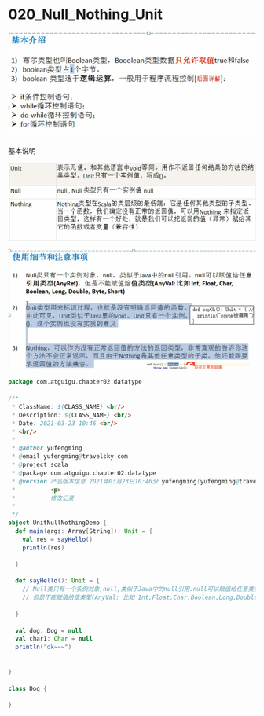 # 020_Null_Nothing_Unit

![image-20210323104520892](020_Null_Nothing_Unit/image-20210323104520892.png)

基本说明

![image-20210323104549135](020_Null_Nothing_Unit/image-20210323104549135.png)

![image-20210323105021123](020_Null_Nothing_Unit/image-20210323105021123.png)

```scala
package com.atguigu.chapter02.datatype

/**
 * ClassName: ${CLASS_NAME} <br/>
 * Description: ${CLASS_NAME} <br/>
 * Date: 2021-03-23 10:46 <br/>
 * <br/>
 *
 * @author yufengming
 * @email yufengming@travelsky.com
 * @project scala
 * @package com.atguigu.chapter02.datatype
 * @version 产品版本信息 2021年03月23日10:46分 yufengming(yufengming@travelsky.com) 新建<br/>
 *          <p>
 *          修改记录
 *
 */
object UnitNullNothingDemo {
  def main(args: Array[String]): Unit = {
    val res = sayHello()
    println(res)

  }

  def sayHello(): Unit = {
    // Null类只有一个实例对象,null,类似于Java中的null引用.null可以赋值给任意类型(AnyRef),
    // 但是不能赋值给值类型(AnyVal: 比如 Int,Float,Char,Boolean,Long,Double,Byte,Short)

  }

  val dog: Dog = null
  val char1: Char = null
  println("ok~~~")


}

class Dog {

}
```

